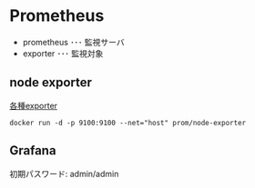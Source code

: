 # Prometheus

- prometheus ･･･ 監視サーバ
- exporter ･･･ 監視対象

## node exporter

[各種exporter](https://prometheus.io/docs/instrumenting/exporters/)

```
docker run -d -p 9100:9100 --net="host" prom/node-exporter
```

## Grafana

初期パスワード: admin/admin